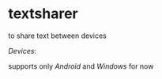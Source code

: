 # textsharer

to share text between devices

*Devices*:

supports only *Android* and *Windows* for now
